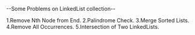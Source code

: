 --Some Problems on LinkedList collection--

1.Remove Nth Node from End.
2.Palindrome Check.
3.Merge Sorted Lists.
4.Remove All Occurrences.
5.Intersection of Two LinkedLists.